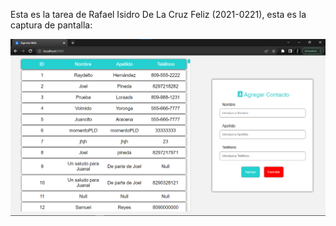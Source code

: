 Esta es la tarea de Rafael Isidro De La Cruz Feliz (2021-0221), esta es la captura de pantalla:

![Mi Captura de Pantalla](CapturaTarea.png)